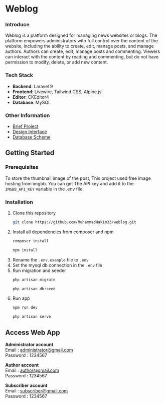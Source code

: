 # Weblog

### Introduce
Weblog is a platform designed for managing news websites or blogs. The platform empowers administrators with full control over the content of the website, including the ability to create, edit, manage posts, and manage authors. Authors can create, edit, manage posts and commenting.  Viewers can interact with the content by reading and commenting, but do not have permission to modify, delete, or add new content.
### Tech Stack

- **Backend**: Laravel 9
- **Frontend**: Livewire, Tailwind CSS, Alpine.js
- **Editor**: CKEditor4
- **Database**: MySQL

### Other Information

- [Brief Project](https://www.figma.com/file/oXhXA0dZcUnzttIfp2yW77/Weblog-Brief?node-id=0%3A1)
- [Design Interface](https://www.figma.com/file/TapCx8O6ySaMkqchFUZH7E/Design?node-id=15%3A2078&t=3UYPvyvouZzkusW8-1)
- [Database Scheme](https://dbdiagram.io/d/63d879b4296d97641d7d31dc)


## Getting Started

### Prerequisites
To store the thumbnail image of the post, This project used free image hosting from imgbb. You can get The API key and add it to the ``IMGBB_API_KEY`` variable in the .env file.


### Installation
1. Clone this repository
    ```sh
    git clone https://github.com/MuhammadHakim33/weblog.git
    ```
2. Install all dependencies from composer and npm
    ```sh
    composer install
    ```
    ```sh
    npm install
    ```
3. Rename the ``.env.example`` file to ``.env``
4. Set the mysql db connection in the ``.env`` file
5. Run migration and seeder
    ```sh
    php artisan migrate
    ```
    ```sh
    php artisan db:seed
    ```
6. Run app
    ```sh
    npm run dev
    ```
    ```sh
    php artisan serve
    ```


## Access Web App

**Administrator account** \
Email : administrator@gmail.com \
Password : 1234567

**Author account** \
Email : author@gmail.com \
Password : 1234567

**Subscriber account** \
Email : subscriber@gmail.com \
Password : 1234567